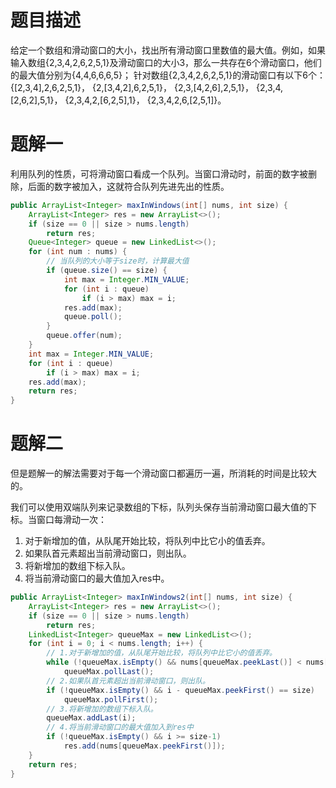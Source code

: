 # 题目描述

给定一个数组和滑动窗口的大小，找出所有滑动窗口里数值的最大值。例如，如果输入数组{2,3,4,2,6,2,5,1}及滑动窗口的大小3，那么一共存在6个滑动窗口，他们的最大值分别为{4,4,6,6,6,5}； 针对数组{2,3,4,2,6,2,5,1}的滑动窗口有以下6个： {[2,3,4],2,6,2,5,1}， {2,[3,4,2],6,2,5,1}， {2,3,[4,2,6],2,5,1}， {2,3,4,[2,6,2],5,1}， {2,3,4,2,[6,2,5],1}， {2,3,4,2,6,[2,5,1]}。

# 题解一

利用队列的性质，可将滑动窗口看成一个队列。当窗口滑动时，前面的数字被删除，后面的数字被加入，这就符合队列先进先出的性质。

```java
public ArrayList<Integer> maxInWindows(int[] nums, int size) {
    ArrayList<Integer> res = new ArrayList<>();
    if (size == 0 || size > nums.length)
        return res;
    Queue<Integer> queue = new LinkedList<>();
    for (int num : nums) {
        // 当队列的大小等于size时，计算最大值
        if (queue.size() == size) {
            int max = Integer.MIN_VALUE;
            for (int i : queue)
                if (i > max) max = i;
            res.add(max);
            queue.poll();
        }
        queue.offer(num);
    }
    int max = Integer.MIN_VALUE;
    for (int i : queue)
        if (i > max) max = i;
    res.add(max);
    return res;
}
```

# 题解二

但是题解一的解法需要对于每一个滑动窗口都遍历一遍，所消耗的时间是比较大的。

我们可以使用双端队列来记录数组的下标，队列头保存当前滑动窗口最大值的下标。当窗口每滑动一次：

1. 对于新增加的值，从队尾开始比较，将队列中比它小的值丢弃。
2. 如果队首元素超出当前滑动窗口，则出队。
3. 将新增加的数组下标入队。
4. 将当前滑动窗口的最大值加入res中。

```java
public ArrayList<Integer> maxInWindows2(int[] nums, int size) {
    ArrayList<Integer> res = new ArrayList<>();
    if (size == 0 || size > nums.length)
        return res;
    LinkedList<Integer> queueMax = new LinkedList<>();
    for (int i = 0; i < nums.length; i++) {
        // 1.对于新增加的值，从队尾开始比较，将队列中比它小的值丢弃。
        while (!queueMax.isEmpty() && nums[queueMax.peekLast()] < nums[i])
            queueMax.pollLast();
        // 2.如果队首元素超出当前滑动窗口，则出队。
        if (!queueMax.isEmpty() && i - queueMax.peekFirst() == size)
            queueMax.pollFirst();
        // 3.将新增加的数组下标入队。
        queueMax.addLast(i);
        // 4.将当前滑动窗口的最大值加入到res中
        if (!queueMax.isEmpty() && i >= size-1)
            res.add(nums[queueMax.peekFirst()]);
    }
    return res;
}
```